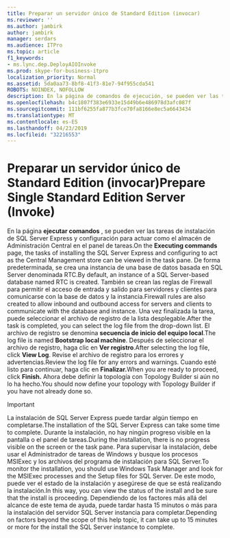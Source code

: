 ```yaml
---
title: Preparar un servidor único de Standard Edition (invocar)
ms.reviewer: ''
ms.author: jambirk
author: jambirk
manager: serdars
ms.audience: ITPro
ms.topic: article
f1_keywords:
- ms.lync.dep.DeployAIOInvoke
ms.prod: skype-for-business-itpro
localization_priority: Normal
ms.assetid: 5da0aa73-8bf8-41f3-81e7-94f955cda541
ROBOTS: NOINDEX, NOFOLLOW
description: En la página de comandos de ejecución, se pueden ver las tareas de instalación de SQL Server Express y configuración para actuar como el almacén de Administración Central en el panel de tareas. De forma predeterminada, se crea una instancia de una base de datos basada en SQL Server denominada RTC. También se crean las reglas de Firewall para permitir el acceso de entrada y salido para servidores y clientes para comunicarse con la base de datos y la instancia. Una vez finalizada la tarea, puede seleccionar el archivo de registro de la lista desplegable. El archivo de registro se denomina secuencia de inicio del equipo local. Después de seleccionar el archivo de registro, haga clic en Ver registro. Revise el archivo de registro para los errores y advertencias. Cuando esté listo para continuar, haga clic en Finalizar. Ahora debe definir la topología con Topology Builder si aún no lo ha hecho.
ms.openlocfilehash: b4c1807f383e6933e15d49b6e486978d3afc087f
ms.sourcegitcommit: 111bf6255fa877b3fce70fa8166e8ec5a6643434
ms.translationtype: MT
ms.contentlocale: es-ES
ms.lasthandoff: 04/23/2019
ms.locfileid: "32216553"
---
```

# <a name="prepare-single-standard-edition-server-invoke"></a><span data-ttu-id="4aac6-111">Preparar un servidor único de Standard Edition (invocar)</span><span class="sxs-lookup"><span data-stu-id="4aac6-111">Prepare Single Standard Edition Server (Invoke)</span></span>
 
<span data-ttu-id="4aac6-112">En la página **ejecutar comandos** , se pueden ver las tareas de instalación de SQL Server Express y configuración para actuar como el almacén de Administración Central en el panel de tareas.</span><span class="sxs-lookup"><span data-stu-id="4aac6-112">On the **Executing commands** page, the tasks of installing the SQL Server Express and configuring to act as the Central Management store can be viewed in the task pane.</span></span> <span data-ttu-id="4aac6-113">De forma predeterminada, se crea una instancia de una base de datos basada en SQL Server denominada RTC.</span><span class="sxs-lookup"><span data-stu-id="4aac6-113">By default, an instance of a SQL Server-based database named RTC is created.</span></span> <span data-ttu-id="4aac6-114">También se crean las reglas de Firewall para permitir el acceso de entrada y salido para servidores y clientes para comunicarse con la base de datos y la instancia.</span><span class="sxs-lookup"><span data-stu-id="4aac6-114">Firewall rules are also created to allow inbound and outbound access for servers and clients to communicate with the database and instance.</span></span> <span data-ttu-id="4aac6-115">Una vez finalizada la tarea, puede seleccionar el archivo de registro de la lista desplegable.</span><span class="sxs-lookup"><span data-stu-id="4aac6-115">After the task is completed, you can select the log file from the drop-down list.</span></span> <span data-ttu-id="4aac6-116">El archivo de registro se denomina **secuencia de inicio del equipo local**.</span><span class="sxs-lookup"><span data-stu-id="4aac6-116">The log file is named **Bootstrap local machine**.</span></span> <span data-ttu-id="4aac6-117">Después de seleccionar el archivo de registro, haga clic en **Ver registro**.</span><span class="sxs-lookup"><span data-stu-id="4aac6-117">After selecting the log file, click **View Log**.</span></span> <span data-ttu-id="4aac6-118">Revise el archivo de registro para los errores y advertencias.</span><span class="sxs-lookup"><span data-stu-id="4aac6-118">Review the log file for any errors and warnings.</span></span> <span data-ttu-id="4aac6-119">Cuando esté listo para continuar, haga clic en **Finalizar.**</span><span class="sxs-lookup"><span data-stu-id="4aac6-119">When you are ready to proceed, click **Finish.**</span></span> <span data-ttu-id="4aac6-120">Ahora debe definir la topología con Topology Builder si aún no lo ha hecho.</span><span class="sxs-lookup"><span data-stu-id="4aac6-120">You should now define your topology with Topology Builder if you have not already done so.</span></span>
  
> [!IMPORTANT]
> <span data-ttu-id="4aac6-121">La instalación de SQL Server Express puede tardar algún tiempo en completarse.</span><span class="sxs-lookup"><span data-stu-id="4aac6-121">The installation of the SQL Server Express can take some time to complete.</span></span> <span data-ttu-id="4aac6-122">Durante la instalación, no hay ningún progreso visible en la pantalla o el panel de tareas.</span><span class="sxs-lookup"><span data-stu-id="4aac6-122">During the installation, there is no progress visible on the screen or the task pane.</span></span> <span data-ttu-id="4aac6-123">Para supervisar la instalación, debe usar el Administrador de tareas de Windows y busque los procesos MSIExec y los archivos del programa de instalación para SQL Server.</span><span class="sxs-lookup"><span data-stu-id="4aac6-123">To monitor the installation, you should use Windows Task Manager and look for the MSIExec processes and the Setup files for SQL Server.</span></span> <span data-ttu-id="4aac6-124">De este modo, puede ver el estado de la instalación y asegúrese de que se está realizando la instalación.</span><span class="sxs-lookup"><span data-stu-id="4aac6-124">In this way, you can view the status of the install and be sure that the install is proceeding.</span></span> <span data-ttu-id="4aac6-125">Dependiendo de los factores más allá del alcance de este tema de ayuda, puede tardar hasta 15 minutos o más para la instalación del servidor SQL Server instancia para completar.</span><span class="sxs-lookup"><span data-stu-id="4aac6-125">Depending on factors beyond the scope of this help topic, it can take up to 15 minutes or more for the install the SQL Server instance to complete.</span></span> 
  

